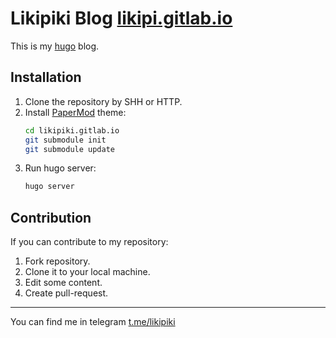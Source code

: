 # Likipiki Blog [likipi.gitlab.io](https://likipiki.gitlab.io/)

This is my [hugo](https://gohugo.io/) blog. 

## Installation

1. Clone the repository by SHH or HTTP.
2. Install [PaperMod](https://github.com/adityatelange/hugo-PaperMod) theme:
	```bash
	cd likipiki.gitlab.io
	git submodule init
	git submodule update
	```
3. Run hugo server:
	```bash
	hugo server
	```
	
## Contribution
If you can contribute to my repository:
1. Fork repository.
2. Clone it to your local machine.
3. Edit some content.
4. Create pull-request.

---
You can find me in telegram [t.me/likipiki](https://t.me/likipiki)
